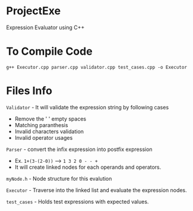 # ProjectExe
Expression Evaluator using C++


# To Compile Code

```g++ Executor.cpp parser.cpp validator.cpp test_cases.cpp -o Executor```


# Files Info

`Validator` - It will validate the expression string by following cases
   - Remove the ' ' empty spaces
   - Matching paranthesis
   - Invalid characters validation
   - Invalid operator usages

`Parser` - convert the infix expression into postfix expression
   - Ex. `1+(3-(2-0))` --> `1 3 2 0 - - +`
   - It will create linked nodes for each operands and operators.

`myNode.h` - Node structure for this evalution

`Executor` - Traverse into the linked list and evaluate the expression nodes.

`test_cases` - Holds test expressions with expected values.
